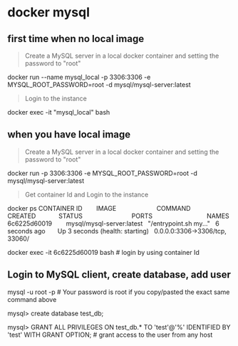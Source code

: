 # docker mysql

## first time when no local image

> Create a MySQL server in a local docker container and setting the password to "root"

docker run --name mysql_local -p 3306:3306 -e MYSQL_ROOT_PASSWORD=root -d mysql/mysql-server:latest

> Login to the instance 

docker exec -it "mysql_local" bash

## when you have local image

> Create a MySQL server in a local docker container and setting the password to "root"

docker run -p 3306:3306 -e MYSQL_ROOT_PASSWORD=root -d mysql/mysql-server:latest
 
> Get container Id and Login to the instance 

docker ps
CONTAINER ID        IMAGE                       COMMAND                  CREATED             STATUS                            PORTS                               NAMES
6c6225d60019        mysql/mysql-server:latest   "/entrypoint.sh my..."   6 seconds ago       Up 3 seconds (health: starting)   0.0.0.0:3306->3306/tcp, 33060/

docker exec -it 6c6225d60019 bash # login by using container Id

## Login to MySQL client, create database, add user

mysql -u root -p # Your password is root if you copy/pasted the exact same command above

mysql> create database test_db;

mysql> GRANT ALL PRIVILEGES ON test_db.* TO 'test'@'%' IDENTIFIED BY 'test' WITH GRANT OPTION; # grant access to the user from any host
